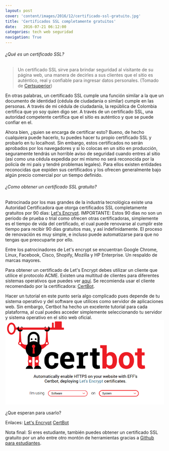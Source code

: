 ```yaml
---
layout: post
cover: 'content/images/2016/12/certificado-ssl-gratuito.jpg'
title: 'Certificados SSL completamente gratuitos'
date:   2016-07-21 06:12:00
categories: tech web seguridad
navigation: True
---
```


###### ¿Qué es un certificado SSL?
> Un certificado SSL sirve para brindar seguridad al visitante de su página web, una manera de decirles a sus clientes que el sitio es auténtico, real y confiable para ingresar datos personales. (Tomado de <a href="https://www.certsuperior.com/QueesunCertificadoSSL.aspx" target="_blank">Certsuperior</a>)

En otras palabras, un certificado SSL cumple una función similar a la que un documento de identidad (cédula de ciudadania o similar) cumple en las personas. A través de mi cédula de ciudadanía, la república de Colombia certifica que yo soy quien digo ser. A través de un certificado SSL, una autoridad competente certifica que el sitio es auténtico y que se puede confiar en el. 

Ahora bien, ¿quien se encarga de certificar esto? Bueno, de hecho cualquiera puede hacerlo, tu puedes hacer tu propio certificado SSL y probarlo en tu localhost.  Sin embargo, estos certificados no serán aprobados por los navegadores y si lo colocas en un sitio en producción, seguramente tendrás un horrible aviso de seguridad cuando entres al sitio (así como una cédula expedida por mi mismo no será reconocida por la policía de mi país y tendré problemas legales). Para ellos existen entidades reconocidas que expiden sus certificados y los ofrecen generalmente bajo algún precio comercial por un tiempo definido.

###### ¿Como obtener un certificado SSL gratuito?

Patrocinada por los mas grandes de la industria tecnológica existe una Autoridad Certificadora que otorga certificados SSL completamente gratuitos por 90 días: <a href="https://letsencrypt.org/" target = "_blank">Let's Encrypt</a>. IMPORTANTE: Estos 90 dias no son un periodo de prueba o trial como ofrecen otras certificadoras, simplemente es el tiempo de vida del certificado, el cual puede renovarse al cumplir este tiempo para recibir 90 días gratuitos mas, y así indefinidamente. El proceso de renovación es muy simple, e incluso puede automatizarse para que no tengas que preocuparte por ello.

Entre los patrocinadores de Let's encrypt se encuentran Google Chrome, Linux, Facebook, Cisco, Shopify, Mozilla y HP Enterprise. Un respaldo de marcas mayores.

Para obtener un certificado de Let's Encrypt debes utilizar un cliente que utilice el protocolo ACME. Existen una multitud de clientes para diferentes sistemas operativos que puedes ver <a href="https://letsencrypt.org/docs/client-options/" target="_blank">aquí</a>. Se recomienda usar el cliente recomendado por la certificadora: <a href="https://certbot.eff.org/" target="_blank">CertBot</a>.

Hacer un tutorial en este punto sería algo complicado pues depende de tu sistema operativo y del software que utilices como servidor de aplicaciones web. Sin embargo, Certbot ha hecho un excelente tutorial para cada plataforma, al cual puedes acceder simplemente seleccionando tu servidor y sistema operativo en el sitio web oficial.
![Certbot let's Encrypt](/content/images/2016/12/certbot-lets-encrypt-ssl-gratis.png)


¿Que esperan para usarlo?

Enlaces:
<a href="https://letsencrypt.org/docs/client-options/" target="_blank">Let's Encrypt</a>
<a href="https://certbot.eff.org/" target="_blank">CertBot</a>

Nota final: Si eres estudiante, también puedes obtener un certificado SSL gratuito por un año entre otro montón de herramientas gracias a <a href="https://gersonlazaro.com/las-mejores-herramientas-para-desarrolladores-gratis-para-estudiantes/">Github para estudiantes</a>.
